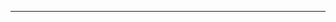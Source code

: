 <!--
CO_OP_TRANSLATOR_METADATA:
{
  "original_hash": "685f55cb07de19b52a30ce6e8b6d889e",
  "translation_date": "2025-08-28T21:14:06+00:00",
  "source_file": "03-CoreGenerativeAITechniques/README.md",
  "language_code": "ko"
}
-->


---

